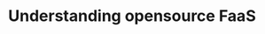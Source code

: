 ---
title: Understanding opensource FaaS 
description: |
  In this talk, I will walk through why a business might choose to run there on FaaS solution. A perfect example of this might be for multi-cloud failover,  for security controls over the environment in a regulated environment and lastly might run their own servers but want the freedom of FaaS.  
  
  Another reason that a business might choose to run their own FaaS is that the language that they use is not supported by the clouds. We will then compare features in both OpenFaaS and Knative to see how they compare but so the audience can walk away armed with the knowledge to make an informed decision. We will then look at how each solutions portability stacks up. 
  
  Lastly, we will take look that the security controls each platform has as that will be a key factor in running your own FaaS.
speaker: Scott Coulton
bio: "Scott Coulton is a Developer Advocate and Docker captain with 10 years of experience as a software engineer in the managed services and hosting space. He has extensive experience in architecture and rolling out systems and network solutions for national and multinational companies with a wide variety of technologies, including Azure, Kubernetes, Puppet, Docker, Cisco, VMware, Microsoft, and Linux. His design strengths are in cloud computing, automation, and security space."
image: /images/speakers/scott_coulton.JPG
twitter: scottcoulton
---